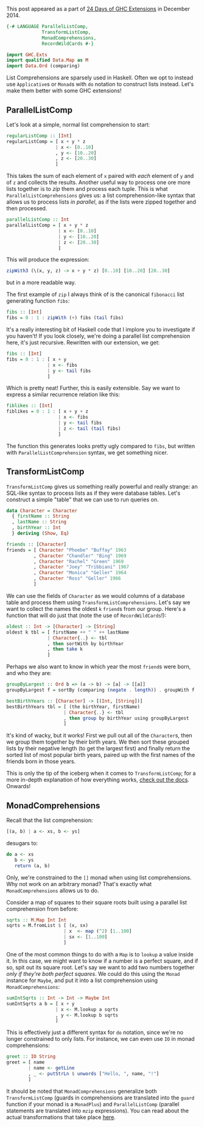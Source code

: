 This post appeared as a part of [24 Days of GHC Extensions](https://ocharles.org.uk/blog/pages/2014-12-01-24-days-of-ghc-extensions.html) in December 2014.

```haskell
{-# LANGUAGE ParallelListComp,
             TransformListComp,
             MonadComprehensions,
             RecordWildCards #-}

import GHC.Exts
import qualified Data.Map as M
import Data.Ord (comparing)
```

List Comprehensions are sparsely used in Haskell. Often we opt to instead use `Applicative`s or `Monad`s with `do` notation to construct lists instead. Let's make them better with some GHC extensions!

## ParallelListComp

Let's look at a simple, normal list comprehension to start:

```haskell
regularListComp :: [Int]
regularListComp = [ x + y * z
                  | x <- [0..10]
                  , y <- [10..20]
                  , z <- [20..30]
                  ]
```

This takes the sum of each element of `x` paired with *each* element of `y` and of `z` and collects the results. Another useful way to process one ore more lists together is to *zip* them and process each tuple. This is what `ParallelListComprehensions` gives us: a list comprehension-like syntax that allows us to process lists *in parallel*, as if the lists were zipped together and then processed.

```haskell
parallelListComp :: Int
parallelListComp = [ x + y * z
                   | x <- [0..10]
                   | y <- [10..20]
                   | z <- [20..30]
                   ]
```

This will produce the expression:

```haskell
zipWith3 (\(x, y, z) -> x + y * z) [0..10] [10..20] [20..30]
```

but in a more readable way.

The first example of `zip` I always think of is the canonical `fibonacci` list generating function `fibs`:

```haskell
fibs :: [Int]
fibs = 0 : 1 : zipWith (+) fibs (tail fibs)
```

It's a really interesting bit of Haskell code that I implore you to investigate if you haven't! If you look closely, we're doing a parallel list comprehension here, it's just recursive. Rewritten with our extension, we get:

```haskell
fibs :: [Int]
fibs = 0 : 1 : [ x + y
               | x <- fibs
               | y <- tail fibs
               ]
```

Which is pretty neat! Further, this is easily extensible. Say we want to express a similar recurrence relation like this:

```haskell
fiblikes :: [Int]
fiblikes = 0 : 1 : [ x + y + z
                   | x <- fibs
                   | y <- tail fibs
                   | z <- tail (tail fibs)
                   ]
```

The function this generates looks pretty ugly compared to `fibs`, but written with `ParallelListComprehension` syntax, we get something nicer.

## TransformListComp

`TransformListComp` gives us something really powerful and really strange: an SQL-like syntax to process lists as if they were database tables. Let's construct a simple "table" that we can use to run queries on.

```haskell
data Character = Character
  { firstName :: String
  , lastName :: String
  , birthYear :: Int
  } deriving (Show, Eq)

friends :: [Character]
friends = [ Character "Phoebe" "Buffay" 1963
          , Character "Chandler" "Bing" 1969
          , Character "Rachel" "Green" 1969
          , Character "Joey" "Tribbiani" 1967
          , Character "Monica" "Geller" 1964
          , Character "Ross" "Geller" 1966
          ]
```

We can use the fields of `Character` as we would columns of a database table and process them using  `TransformListComprehensions`. Let's say we want to collect the names the oldest `k` `friend`s from our group. Here's a function that will do just that (note the use of `RecordWildCards`!):

```haskell
oldest :: Int -> [Character] -> [String]
oldest k tbl = [ firstName ++ " " ++ lastName
               | Character{..} <- tbl
               , then sortWith by birthYear
               , then take k
               ]
```

Perhaps we also want to know in which year the most `friend`s were born, and who they are:

```haskell
groupByLargest :: Ord b => (a -> b) -> [a] -> [[a]]
groupByLargest f = sortBy (comparing (negate . length)) . groupWith f

bestBirthYears :: [Character] -> [(Int, [String])]
bestBirthYears tbl = [ (the birthYear, firstName)
                     | Character{..} <- tbl
                     , then group by birthYear using groupByLargest
                     ]
```

It's kind of wacky, but it works! First we pull out all of the `Character`s, then we group them together by their birth years. We then sort these grouped lists by their negative length (to get the largest first) and finally return the sorted list of most popular birth years, paired up with the first names of the friends born in those years.

This is only the tip of the iceberg when it comes to `TransformListComp`; for a more in-depth explanation of how everything works, [check out the docs](https://downloads.haskell.org/~ghc/7.8.3/docs/html/users_guide/syntax-extns.html#generalised-list-comprehensions). Onwards!

## MonadComprehensions

Recall that the list comprehension:

```haskell
[(a, b) | a <- xs, b <- ys]
```

desugars to:

```haskell
do a <- xs
   b <- ys
   return (a, b)
```

Only, we're constrained to the `[]` monad when using list comprehensions. Why not work on an arbitrary monad? That's exactly what `MonadComprehensions` allows us to do.

Consider a map of squares to their square roots built using a parallel list comprehension from before:

```haskell
sqrts :: M.Map Int Int
sqrts = M.fromList $ [ (x, sx)
                     | x  <- map (^2) [1..100]
                     | sx <- [1..100]
                     ]
```

One of the most common things to do with a `Map` is to `lookup` a value inside it. In this case, we might want to know if a number is a perfect square, and if so, spit out its square root. Let's say we want to add two numbers together *only if they're both perfect squares*. We could do this using the `Monad` instance for `Maybe`, and put it into a list comprehension using `MonadComprehensions`:

```haskell
sumIntSqrts :: Int -> Int -> Maybe Int
sumIntSqrts a b = [ x + y
                  | x <- M.lookup a sqrts
                  , y <- M.lookup b sqrts
                  ]
```

This is effectively just a different syntax for `do` notation, since we're no longer constrained to only lists. For instance, we can even use `IO` in monad comprehensions:

```haskell
greet :: IO String
greet = [ name
        | name <- getLine
        , _ <- putStrLn $ unwords ["Hello, ", name, "!"]
        ]
```

It should be noted that `MonadComprehensions` generalize both `TransformListComp` (guards in comprehensions are translated into the `guard` function if your monad is a `MonadPlus`) and `ParallelListComp` (parallel statements are translated into `mzip` expressions). You can read about the actual transformations that take place [here](https://downloads.haskell.org/~ghc/7.8.3/docs/html/users_guide/syntax-extns.html#monad-comprehensions).

